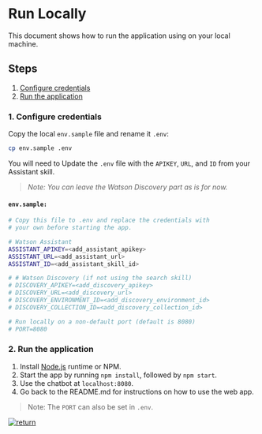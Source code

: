 # Run Locally

This document shows how to run the application using on your local machine.

## Steps

1. [Configure credentials](#1-configure-credentials)
1. [Run the application](#2-run-the-application)

### 1. Configure credentials

Copy the local `env.sample` file and rename it `.env`:

```bash
cp env.sample .env
```

You will need to Update the `.env` file with the `APIKEY`, `URL`, and `ID` from your Assistant skill.

> *Note: You can leave the Watson Discovery part as is for now.*

#### `env.sample:`

```bash
# Copy this file to .env and replace the credentials with
# your own before starting the app.

# Watson Assistant
ASSISTANT_APIKEY=<add_assistant_apikey>
ASSISTANT_URL=<add_assistant_url>
ASSISTANT_ID=<add_assistant_skill_id>

# # Watson Discovery (if not using the search skill)
# DISCOVERY_APIKEY=<add_discovery_apikey>
# DISCOVERY_URL=<add_discovery_url>
# DISCOVERY_ENVIRONMENT_ID=<add_discovery_environment_id>
# DISCOVERY_COLLECTION_ID=<add_discovery_collection_id>

# Run locally on a non-default port (default is 8080)
# PORT=8080
```

### 2. Run the application

1. Install [Node.js](https://nodejs.org/en/) runtime or NPM.
1. Start the app by running `npm install`, followed by `npm start`.
1. Use the chatbot at `localhost:8080`.
1. Go back to the README.md for instructions on how to use the web app.

> Note: The `PORT` can also be set in `.env`.

[![return](https://raw.githubusercontent.com/IBM/pattern-utils/master/deploy-buttons/return.png)](../../README.md#3-deploy-the-application)

<!-- TODO: link to "next" section when that is settled -->
